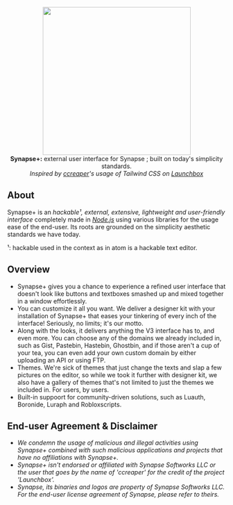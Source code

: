 <p align="center">
  <img src="https://i.imgur.com/34yHsrw.png" width="341"/>
  <br/>
  <b>Synapse+:</b> external user interface for Synapse ; built on today's simplicity standards.
  <br/>
  <i>Inspired by <a href="https://github.com/ccreaper" target="_blank">ccreaper</a>'s usage of Tailwind CSS on <a href="https://github.com/ccreaper/launchbox" target="_blank">Launchbox</a></i>
</p>

## About
Synapse+ is an *hackable¹, external, extensive, lightweight and user-friendly interface* completely made in [*Node.js*](https://nodejs.org) using various libraries for the usage ease of the end-user. Its roots are grounded on the simplicity aesthetic standards we have today.

¹: hackable used in the context as in atom is a hackable text editor.
## Overview
<ul>
    <li>Synapse+ gives you a chance to experience a refined user interface that doesn't look like buttons and textboxes smashed up and mixed together in a window effortlessly.</li>
    <li>You can customize it all you want. We deliver a designer kit with your installation of Synapse+ that eases your tinkering of every inch of the interface! Seriously, no limits; it's our motto.</li>
    <li>Along with the looks, it delivers anything the V3 interface has to, and even more. You can choose any of the domains we already included in, such as Gist, Pastebin, Hastebin, Ghostbin, and if those aren't a cup of your tea, you can even add your own custom domain by either uploading an API or using FTP.</li>
    <li>Themes. We're sick of themes that just change the texts and slap a few pictures on the editor, so while we took it further with designer kit, we also have a gallery of themes that's not limited to just the themes we included in. For users, by users.</li>
    <li>Built-in suppoort for community-driven solutions, such as Luauth, Boronide, Luraph and Robloxscripts.</li>
 </ul>

## End-user Agreement & Disclaimer
<i>
  <ul>
    <li>We condemn the usage of malicious and illegal activities using Synapse+ combined with such malicious applications and projects that have no affiliations with Synapse+.</li>
    <li>Synapse+ isn't endorsed or affiliated with Synapse Softworks LLC or the user that goes by the name of 'ccreaper' for the credit of the project 'Launchbox'.</li>
    <li>Synapse, its binaries and logos are property of Synapse Softworks LLC. For the end-user license agreement of Synapse, please refer to theirs.</li>
  </ul>
</i>
